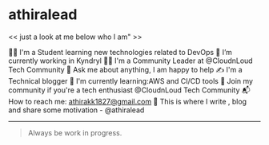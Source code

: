 # athiralead
<< just a look at me below who I am" >>

👨‍🎓 I'm a Student learning new technologies related to DevOps
🔭 I’m currently working in Kyndryl 
👨‍🏫 I'm a Community Leader at @CloudnLoud Tech Community
💬 Ask me about anything, I am happy to help
✍ I'm a Technical blogger
🌱 I'm currently learning:AWS and CI/CD tools
👯 Join my community if you're a tech enthusiast @CloudnLoud Tech Community
📬 How to reach me: athirakk1827@gmail.com
💪 This is where I write , blog and share some motivation - @athiralead


---
> Always be work in progress.
